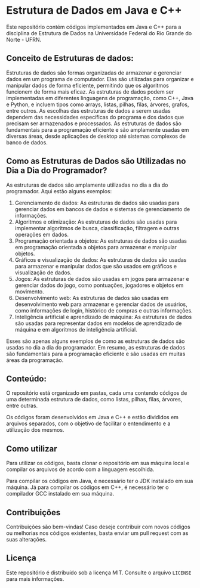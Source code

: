 <!DOCTYPE html>
<html>
  <head>
    <meta charset="UTF-8">
  </head>
  <body>
    <h1>Estrutura de Dados em Java e C++</h1>
    <p>Este repositório contém códigos implementados em Java e C++ para a disciplina de Estrutura de Dados na Universidade Federal do Rio Grande do Norte - UFRN.</p>
    <h2>Conceito de Estruturas de dados: </h2>
    <p>Estruturas de dados são formas organizadas de armazenar e gerenciar dados em um programa de computador. Elas são utilizadas para organizar e manipular dados de forma eficiente, permitindo que os algoritmos funcionem de forma mais eficaz. As estruturas de dados podem ser implementadas em diferentes linguagens de programação, como C++, Java e Python, e incluem tipos como arrays, listas, pilhas, filas, árvores, grafos, entre outros. As escolhas das estruturas de dados a serem usadas dependem das necessidades específicas do programa e dos dados que precisam ser armazenados e processados. As estruturas de dados são fundamentais para a programação eficiente e são amplamente usadas em diversas áreas, desde aplicações de desktop até sistemas complexos de banco de dados.</p>
     <h2>Como as Estruturas de Dados são Utilizadas no Dia a Dia do Programador?</h2>
    <p>As estruturas de dados são amplamente utilizadas no dia a dia do programador. Aqui estão alguns exemplos:</p>
    <ol>
      <li>Gerenciamento de dados: As estruturas de dados são usadas para gerenciar dados em bancos de dados e sistemas de gerenciamento de informações.</li>
      <li>Algoritmos e otimização: As estruturas de dados são usadas para implementar algoritmos de busca, classificação, filtragem e outras operações em dados.</li>
      <li>Programação orientada a objetos: As estruturas de dados são usadas em programação orientada a objetos para armazenar e manipular objetos.</li>
      <li>Gráficos e visualização de dados: As estruturas de dados são usadas para armazenar e manipular dados que são usados em gráficos e visualização de dados.</li>
      <li>Jogos: As estruturas de dados são usadas em jogos para armazenar e gerenciar dados do jogo, como pontuações, jogadores e objetos em movimento.</li>
      <li>Desenvolvimento web: As estruturas de dados são usadas em desenvolvimento web para armazenar e gerenciar dados de usuários, como informações de login, histórico de compras e outras informações.</li>
      <li>Inteligência artificial e aprendizado de máquina: As estruturas de dados são usadas para representar dados em modelos de aprendizado de máquina e em algoritmos de inteligência artificial.</li>
    </ol>
    <p>Esses são apenas alguns exemplos de como as estruturas de dados são usadas no dia a dia do programador. Em resumo, as estruturas de dados são fundamentais para a programação eficiente e são usadas em muitas áreas da programação.</p>
    <h2>Conteúdo:</h2>
    <p>O repositório está organizado em pastas, cada uma contendo códigos de uma determinada estrutura de dados, como listas, pilhas, filas, árvores, entre outras.</p>
    <p>Os códigos foram desenvolvidos em Java e C++ e estão divididos em arquivos separados, com o objetivo de facilitar o entendimento e a utilização dos mesmos.</p>
    <h2>Como utilizar</h2>
    <p>Para utilizar os códigos, basta clonar o repositório em sua máquina local e compilar os arquivos de acordo com a linguagem escolhida.</p>
    <p>Para compilar os códigos em Java, é necessário ter o JDK instalado em sua máquina. Já para compilar os códigos em C++, é necessário ter o compilador GCC instalado em sua máquina.</p>
    <h2>Contribuições</h2>
    <p>Contribuições são bem-vindas! Caso deseje contribuir com novos códigos ou melhorias nos códigos existentes, basta enviar um pull request com as suas alterações.</p>
    <h2>Licença</h2>
    <p>Este repositório é distribuído sob a licença MIT. Consulte o arquivo <code>LICENSE</code> para mais informações.</p>
  </body>
</html>

